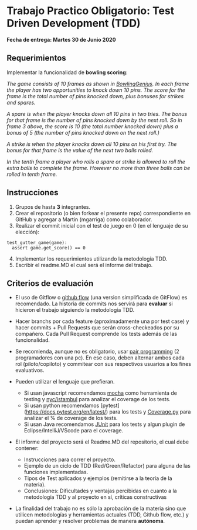 # Trabajo Practico Obligatorio: Test Driven Development (TDD)

**Fecha de entrega: Martes 30 de Junio 2020**

## Requerimientos

Implementar la funcionalidad de **bowling scoring**:

_The game consists of 10 frames as shown in  [BowlingGenius](https://www.bowlinggenius.com/). In each frame the player has two opportunities to knock down 10 pins.  The score for the frame is the total number of pins knocked down, plus bonuses for strikes and spares._

_A spare is when the player knocks down all 10 pins in two tries.  The bonus for that frame is the number of pins knocked down by the next roll.  So in frame 3 above, the score is 10 (the total number knocked down) plus a bonus of 5 (the
number of pins knocked down on the next roll.)_

_A strike is when the player knocks down all 10 pins on his first try.  The bonus for that frame is the value of the next two balls rolled._

_In the tenth frame a player who rolls a spare or strike is allowed to roll the extra balls to complete the frame.  However no more than three balls can be rolled in tenth frame._


## Instrucciones

1. Grupos de hasta **3** integrantes.
2. Crear el repositorio (o bien forkear el presente repo) correspondiente en GitHub y agregar a Martin (mgarriga) como colaborador.
3. Realizar el commit inicial con el test de juego en 0 (en el lenguaje de su elección):

```
test_gutter_game(game):
  assert game.get_score() == 0
```

4. Implementar los requerimientos utilizando la metodología TDD.
5. Escribir el readme.MD el cual será el informe del trabajo.

## Criterios de evaluación

* El uso de Gitflow o [github flow](https://guides.github.com/introduction/flow/index.html) (una version simplificada de GitFlow) es recomendado. La historia de commits nos servirá para **evaluar** si hicieron el trabajo siguiendo la metodología TDD.

* Hacer branchs por cada feature (aproximadamente una por test case) y hacer commits + Pull Requests que serán cross-checkeados por su compañero. Cada Pull Request comprende los tests además de las funcionalidad.

* Se recomienda, aunque no es obligatorio, usar [pair programming](http://www.extremeprogramming.org/rules/pair.html) (2 programadores con una pc). En ese caso, deben alternar ambos cada rol (piloto/copiloto) y commitear con sus respectivos usuarios a los fines evaluativos.

* Pueden utilizar el lenguaje que prefieran.
	* Si usan javascript recomendamos [mocha](https://mochajs.org/) como herramienta de testing y [nyc/istambul](https://github.com/istanbuljs/nyc)
para analizar el coverage de los tests. 
	* Si usan python recomendamos [pytest] (https://docs.pytest.org/en/latest/) para los tests y [Coverage.py](https://coverage.readthedocs.io/en/coverage-5.1/) para analizar el % de coverage de los tests.
	* Si usan Java recomendamos [JUnit](https://junit.org/junit5/) para los tests y algun plugin de Eclipse/IntelliJ/VScode para el coverage.
	

* El informe del proyecto será el Readme.MD del repositorio, el cual debe contener:
  - Instrucciones para correr el proyecto.
  - Ejemplo de un ciclo de TDD (Red/Green/Refactor) para alguna de las funciones implementadas.
  - Tipos de Test aplicados y ejemplos (remitirse a la teoría de la materia).
  - Conclusiones: Dificultades y ventajas percibidas en cuanto a la metodología TDD y al proyecto en sí, críticas constructivas

* La finalidad del trabajo no es sólo la aprobación de la materia sino que utilicen metodologías y herramientas actuales (TDD, Github flow, etc.) y puedan aprender y resolver problemas de manera **autónoma**.

